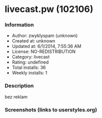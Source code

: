 # livecast.pw (102106)

### Information
- Author: zwyklyspam (unknown)
- Created at: unknown
- Updated at: 6/1/2014, 7:55:36 AM
- License: NO-REDISTRIBUTION
- Category: livecast
- Rating: undefined
- Total installs: 36
- Weekly installs: 1


### Description
bez reklam


### Screenshots (links to userstyles.org)



